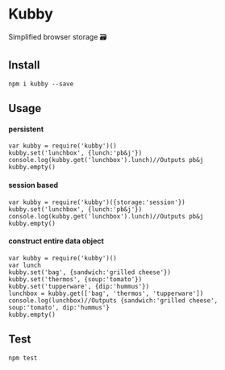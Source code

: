 # Kubby
Simplified browser storage 🗃

## Install
`npm i kubby --save`

## Usage
#### persistent
```
var kubby = require('kubby')()
kubby.set('lunchbox', {lunch:'pb&j'})
console.log(kubby.get('lunchbox').lunch)//Outputs pb&j
kubby.empty()
```
#### session based
```
var kubby = require('kubby')({storage:'session'})
kubby.set('lunchbox', {lunch:'pb&j'})
console.log(kubby.get('lunchbox').lunch)//Outputs pb&j
kubby.empty()
```
#### construct entire data object
```
var kubby = require('kubby')()
var lunch
kubby.set('bag', {sandwich:'grilled cheese'})
kubby.set('thermos', {soup:'tomato'})
kubby.set('tupperware', {dip:'hummus'})
lunchbox = kubby.get(['bag', 'thermos', 'tupperware'])
console.log(lunchbox)//Outputs {sandwich:'grilled cheese', soup:'tomato', dip:'hummus'}
kubby.empty()
```

## Test
`npm test`
